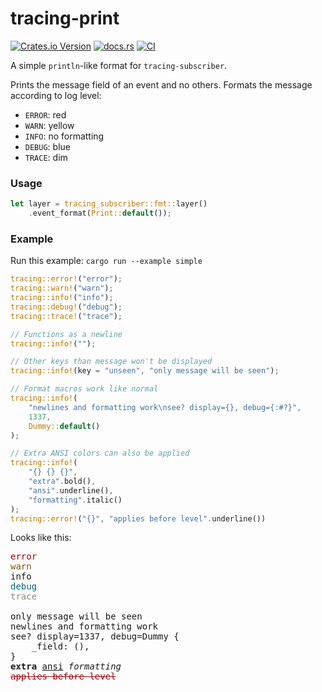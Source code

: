 # tracing-print

[![Crates.io Version](https://img.shields.io/crates/v/tracing-print)](https://crates.io/crates/tracing-print)
[![docs.rs](https://img.shields.io/docsrs/tracing-print)](https://docs.rs/tracing-print)
[![CI](https://github.com/pbar1/tracing-print/actions/workflows/ci.yml/badge.svg)](https://github.com/pbar1/tracing-print/actions/workflows/ci.yml)

A simple `println`-like format for `tracing-subscriber`.

Prints the message field of an event and no others. Formats the message
according to log level:

- `ERROR`: red
- `WARN`: yellow
- `INFO`: no formatting
- `DEBUG`: blue
- `TRACE`: dim

### Usage

```rust
let layer = tracing_subscriber::fmt::layer()
    .event_format(Print::default());
```

### Example

Run this example: `cargo run --example simple`

```rust
tracing::error!("error");
tracing::warn!("warn");
tracing::info!("info");
tracing::debug!("debug");
tracing::trace!("trace");

// Functions as a newline
tracing::info!("");

// Other keys than message won't be displayed
tracing::info!(key = "unseen", "only message will be seen");

// Format macros work like normal
tracing::info!(
    "newlines and formatting work\nsee? display={}, debug={:#?}",
    1337,
    Dummy::default()
);

// Extra ANSI colors can also be applied
tracing::info!(
    "{} {} {}",
    "extra".bold(),
    "ansi".underline(),
    "formatting".italic()
);
tracing::error!("{}", "applies before level".underline())
```

Looks like this:

<pre>
<font color="#9D0006">error</font>
<font color="#81550E">warn</font>
info
<font color="#076678">debug</font>
<font color="#938974">trace</font>

only message will be seen
newlines and formatting work
see? display=1337, debug=Dummy {
    _field: (),
}
<b>extra</b> <u>ansi</u> <i>formatting</i>
<font color="#9D0006"><s>applies before level</s></font>
</pre>
